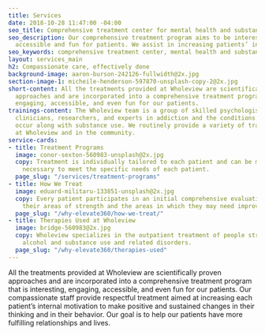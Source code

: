 ```yaml
---
title: Services
date: 2018-10-28 11:47:00 -04:00
seo_title: Comprehensive treatment center for mental health and substance abuse NY
seo_description: Our comprehensive treatment program aims to be interesting, engaging,
  accessible and fun for patients. We assist in increasing patients’ internal motivation.
seo_keywords: comprehensive treatment center, mental health and substance abuse ny
layout: services_main
h2: Compassionate care, effectively done
background-image: aaron-burson-242126-fullwidth@2x.jpg
section-image-1: micheile-henderson-597870-unsplash-copy-2@2x.jpg
short-content: All the treatments provided at Wholeview are scientifically proven
  approaches and are incorporated into a comprehensive treatment program that is interesting,
  engaging, accessible, and even fun for our patients.
trainings-content: The Wholeview team is a group of skilled psychologists who are
  clinicians, researchers, and experts in addiction and the conditions that commonly
  occur along with substance use. We routinely provide a variety of trainings both
  at Wholeview and in the community.
service-cards:
- title: Treatment Programs
  image: conor-sexton-560983-unsplash@2x.jpg
  copy: Treatment is individually tailored to each patient and can be modified as
    necessary to meet the specific needs of each patient.
  page_slug: "/services/treatment-programs"
- title: How We Treat
  image: eduard-militaru-133851-unsplash@2x.jpg
  copy: Every patient participates in an initial comprehensive evaluation to determine
    their areas of strength and the areas in which they may need improvement and support.
  page_slug: "/why-elevate360/how-we-treat/"
- title: Therapies Used at Wholeview
  image: bridge-560983@2x.jpg
  copy: Wholeview specializes in the outpatient treatment of people struggling with
    alcohol and substance use and related disorders.
  page_slug: "/why-elevate360/therapies-used"
---
```


All the treatments provided at Wholeview are scientifically proven approaches and are incorporated into a comprehensive treatment program that is interesting, engaging, accessible, and even fun for our patients.  Our compassionate staff provide respectful treatment aimed at increasing each patient’s internal motivation to make positive and sustained changes in their thinking and in their behavior.  Our goal is to help our patients have more fulfilling relationships and lives.
